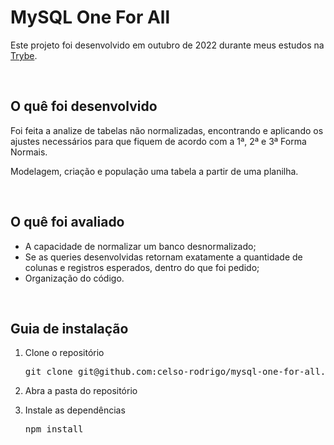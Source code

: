 <h1>MySQL One For All</h1>
<p>Este projeto foi desenvolvido em outubro de 2022 durante meus estudos na <a href="https://www.betrybe.com/">Trybe</a>.</p>

<br/>

<h2>O quê foi desenvolvido</h2>
<p>Foi feita a analize de tabelas não normalizadas, encontrando e aplicando os ajustes necessários para que fiquem de acordo com a 1ª, 2ª e 3ª Forma Normais.</p>
<p>Modelagem, criação e população uma tabela a partir de uma planilha.</p>
<br/>
  
<h2>O quê foi avaliado</h2>
<ul>
  <li>A capacidade de normalizar um banco desnormalizado;</li>
  <li>Se as queries desenvolvidas retornam exatamente a quantidade de colunas e registros esperados, dentro do que foi pedido;</li>
  <li>Organização do código.</li>
</ul>

<br/>

<h2>Guia de instalação</h2> 
<ol>
  <li>
    <p>Clone o repositório</p>
    <pre>git clone git@github.com:celso-rodrigo/mysql-one-for-all.git</pre>
  </li>
  <li>
    <p>Abra a pasta do repositório</p>
  </li>
  <li>
    <p>Instale as dependências</p>
    <pre>npm install</pre>
  </li>
</ol>
